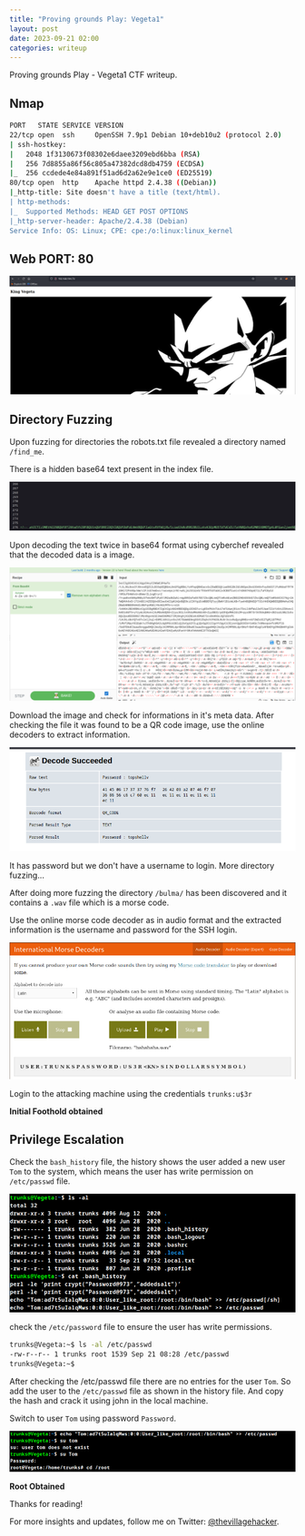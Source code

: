 ```yaml
---
title: "Proving grounds Play: Vegeta1"
layout: post
date: 2023-09-21 02:00
categories: writeup
---
```


Proving grounds Play - Vegeta1 CTF writeup.

## Nmap

```sh
PORT   STATE SERVICE VERSION
22/tcp open  ssh     OpenSSH 7.9p1 Debian 10+deb10u2 (protocol 2.0)
| ssh-hostkey: 
|   2048 1f3130673f08302e6daee3209ebd6bba (RSA)
|   256 7d8855a86f56c805a47382dcd8db4759 (ECDSA)
|_  256 ccdede4e84a891f51ad6d2a62e9e1ce0 (ED25519)
80/tcp open  http    Apache httpd 2.4.38 ((Debian))
|_http-title: Site doesn't have a title (text/html).
| http-methods: 
|_  Supported Methods: HEAD GET POST OPTIONS
|_http-server-header: Apache/2.4.38 (Debian)
Service Info: OS: Linux; CPE: cpe:/o:linux:linux_kernel
```

## Web PORT: 80

![img](/assets/images/CTF/Proving_Grounds/Vegeta1/web.png)

## Directory Fuzzing

Upon fuzzing for directories the robots.txt file revealed a directory named `/find_me`.

There is a hidden base64 text present in the index file.

![img](/assets/images/CTF/Proving_Grounds/Vegeta1/hidden.png)

Upon decoding the text twice in base64 format using cyberchef revealed that the decoded data is a image. 

![img](/assets/images/CTF/Proving_Grounds/Vegeta1/decode.png)

Download the image and check for informations in it's meta data. After checking the file it was found to be a QR code image, use the online decoders to extract information.

![img](/assets/images/CTF/Proving_Grounds/Vegeta1/qrdecode.png)

It has password but we don't have a username to login. More directory fuzzing...

After doing more fuzzing the directory `/bulma/` has been discovered and it contains a `.wav` file which is a morse code.

Use the online morse code decoder as in audio format and the extracted information is the username and password for the SSH login.

![img](/assets/images/CTF/Proving_Grounds/Vegeta1/morse.png)

Login to the attacking machine using the credentials `trunks:u$3r`

**Initial Foothold obtained**

## Privilege Escalation

Check the `bash_history` file, the history shows the user added a new user `Tom` to the system, which means the user has write permission on `/etc/passwd` file.

![img](/assets/images/CTF/Proving_Grounds/Vegeta1/history.png)

check the `/etc/password` file to ensure the user has write permissions.

```sh
trunks@Vegeta:~$ ls -al /etc/passwd
-rw-r--r-- 1 trunks root 1539 Sep 21 08:28 /etc/passwd
trunks@Vegeta:~$ 
```
After checking the /etc/passwd file there are no entries for the user `Tom`. So add the user to the `/etc/passwd` file as shown in the history file. And copy the hash and crack it using john in the local machine.

Switch to user `Tom` using password `Password`.

![img](/assets/images/CTF/Proving_Grounds/Vegeta1/root.png)

**Root Obtained**

Thanks for reading!

For more insights and updates, follow me on Twitter: [@thevillagehacker](https://twitter.com/thevillagehackr).
